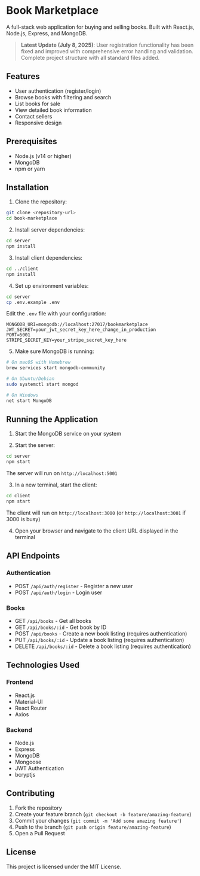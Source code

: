 # Book Marketplace

A full-stack web application for buying and selling books. Built with React.js, Node.js, Express, and MongoDB.

> **Latest Update (July 8, 2025)**: User registration functionality has been fixed and improved with comprehensive error handling and validation. Complete project structure with all standard files added.

## Features

- User authentication (register/login)
- Browse books with filtering and search
- List books for sale
- View detailed book information
- Contact sellers
- Responsive design

## Prerequisites

- Node.js (v14 or higher)
- MongoDB
- npm or yarn

## Installation

1. Clone the repository:

```bash
git clone <repository-url>
cd book-marketplace
```

2. Install server dependencies:

```bash
cd server
npm install
```

3. Install client dependencies:

```bash
cd ../client
npm install
```

4. Set up environment variables:

```bash
cd server
cp .env.example .env
```

Edit the `.env` file with your configuration:

```
MONGODB_URI=mongodb://localhost:27017/bookmarketplace
JWT_SECRET=your_jwt_secret_key_here_change_in_production
PORT=5001
STRIPE_SECRET_KEY=your_stripe_secret_key_here
```

5. Make sure MongoDB is running:

```bash
# On macOS with Homebrew
brew services start mongodb-community

# On Ubuntu/Debian
sudo systemctl start mongod

# On Windows
net start MongoDB
```

## Running the Application

1. Start the MongoDB service on your system

2. Start the server:

```bash
cd server
npm start
```

The server will run on `http://localhost:5001`

3. In a new terminal, start the client:

```bash
cd client
npm start
```

The client will run on `http://localhost:3000` (or `http://localhost:3001` if 3000 is busy)

4. Open your browser and navigate to the client URL displayed in the terminal

## API Endpoints

### Authentication

- POST `/api/auth/register` - Register a new user
- POST `/api/auth/login` - Login user

### Books

- GET `/api/books` - Get all books
- GET `/api/books/:id` - Get book by ID
- POST `/api/books` - Create a new book listing (requires authentication)
- PUT `/api/books/:id` - Update a book listing (requires authentication)
- DELETE `/api/books/:id` - Delete a book listing (requires authentication)

## Technologies Used

### Frontend

- React.js
- Material-UI
- React Router
- Axios

### Backend

- Node.js
- Express
- MongoDB
- Mongoose
- JWT Authentication
- bcryptjs

## Contributing

1. Fork the repository
2. Create your feature branch (`git checkout -b feature/amazing-feature`)
3. Commit your changes (`git commit -m 'Add some amazing feature'`)
4. Push to the branch (`git push origin feature/amazing-feature`)
5. Open a Pull Request

## License

This project is licensed under the MIT License.
